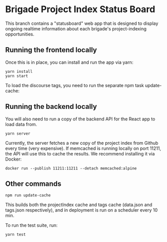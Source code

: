 # Brigade Project Index Status Board

This branch contains a "statusboard" web app that is designed to display ongoing realtime information about each brigade's project-indexing opportunities.

## Running the frontend locally

Once this is in place, you can install and run the app via yarn:

```
yarn install
yarn start
```

To load the discourse tags, you need to run the separate npm task update-cache:

## Running the backend locally

You will also need to run a copy of the backend API for the React app to load data from.

```
yarn server
```

Currently, the server fetches a new copy of the project index from Github every time (very expensive). If memcached is running locally on port 11211, the API will use this to cache the results. We recommend installing it via Docker:

```
docker run --publish 11211:11211 --detach memcached:alpine
```

## Other commands

```
npm run update-cache
```

This builds both the projectIndex cache and tags cache (data.json and tags.json respectively), and in deployment is run on a scheduler every 10 min.

To run the test suite, run:

```
yarn test
```
